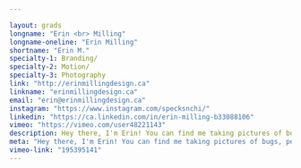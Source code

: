 ```yaml
---

layout: grads
longname: "Erin <br> Milling"
longname-oneline: "Erin Milling"
shortname: "Erin M."
specialty-1: Branding/
specialty-2: Motion/
specialty-3: Photography
link: "http://erinmillingdesign.ca"
linkname: "erinmillingdesign.ca"
email: "erin@erinmillingdesign.ca"
instagram: "https://www.instagram.com/specksnchi/"
linkedin: "https://ca.linkedin.com/in/erin-milling-b33088106"
vimeo: "https://vimeo.com/user48221143"
description: Hey there, I'm Erin! You can find me taking pictures of bugs, petting your cat, eating mountains of guac or standing on one leg.
meta: "Hey there, I'm Erin! You can find me taking pictures of bugs, petting your cat, eating mountains of guac or standing on one leg."
vimeo-link: "195395141"
---
```

